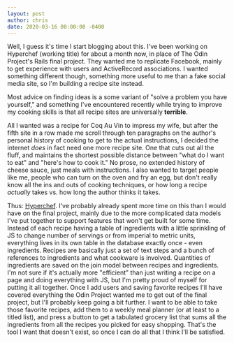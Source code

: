 ```yaml
---
layout: post
author: chris
date: 2020-03-16 00:00:00 -0400
---
```


Well, I guess it's time I start blogging about this. I've been working on
Hyperchef (working title) for about a month now, in place of The Odin Project's
Rails final project. They wanted me to replicate Facebook, mainly to get
experience with users and ActiveRecord associations. I wanted something
different though, something more useful to me than a fake social media site, so
I'm building a recipe site instead.

Most advice on finding ideas is a some variant of "solve a problem you have
yourself," and something I've encountered recently while trying to improve my
cooking skills is that all recipe sites are universally **terrible**. 

All I wanted was a recipe for Coq Au Vin to impress my wife, but after the 
fifth site in a row made me scroll through ten paragraphs on the author's 
personal history of cooking to get to the actual instructions, I decided the
internet *does* in fact need one more recipe site. One that cuts out all the 
fluff, and maintains the shortest possible distance between "what do I want to
eat" and "here's how to cook it." No prose, no extended history of cheese
sauce, just meals with instructions. I also wanted to target people like me,
people who can turn on the oven and fry an egg, but don't really know all the
ins and outs of cooking techniques, or how long a recipe *actually* takes vs. 
how long the author thinks it takes.

Thus: [Hyperchef](https://hyperchef.herokuapp.com). I've probably already spent
more time on this than I would have on the final project, mainly due to the 
more complicated data models I've put together to support features that won't
get built for some time. Instead of each recipe having a table of ingredients
with a little sprinkling of JS to change number of servings or from imperial to
metric units, everything lives in its own table in the database exactly once - 
even ingredients. Recipes are basically just a set of text steps and a bunch of
references to ingredients and what cookware is involved. Quantities of 
ingredients are saved on the join model between recipes and ingredients. I'm 
not sure if it's actually more "efficient" than just writing a recipe on a page
and doing everything with JS, but I'm pretty proud of myself for putting it all
together. Once I add users and saving favorite recipes I'll have covered 
everything the Odin Project wanted me to get out of the final project, but I'll
probably keep going a bit further. I want to be able to take those favorite
recipes, add them to a weekly meal planner (or at least to a titled list), and
press a button to get a tabulated grocery list that sums all the ingredients
from all the recipes you picked for easy shopping. That's the tool I want that
doesn't exist, so once I can do all that I think I'll be satisfied.
